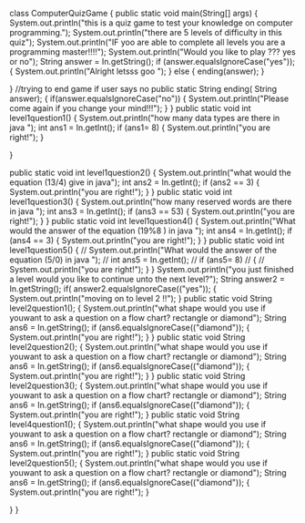 class ComputerQuizGame
{
  public static void main(String[] args)
  {
    System.out.println("this is a quiz game to test your knowledge on computer programming.");
    System.out.println("there are 5 levels of difficulty in this quiz");
    System.out.println("IF yoo are able to complete all levels you are a programming master!!!!");
    System.out.println("Would you like to play ??? yes or no");
    String answer = In.getString();
     if (answer.equalsIgnoreCase("yes"));
   {
     System.out.println("Alright letsss goo ");
   }
   else 
   {
     ending(answer);
   }
 
  }
  //trying to end game if user says no
  public static String ending( String answer);
  {
     if(answer.equalsIgnoreCase("no"))
   {
     System.out.println("Please come again if you change your mind!!!");
   }
  }
  public static void int level1question1()
  {
    System.out.println("how many data types are there in java ");
  int ans1 = In.getInt();
  if (ans1= 8)
  {
    System.out.println("you are right!");
  }
   
 }

 public static void int level1question2()
  {
    System.out.println("what would the equation (13/4) give in java");
  int ans2 = In.getInt();
  if (ans2 == 3)
  {
    System.out.println("you are right!");
  }
}
  public static void int level1question3()
  {
    System.out.println("how many reserved words are there in java ");
  int ans3 = In.getInt();
  if (ans3 == 53)
  {
    System.out.println("you are right!");
  }
  }
    public static void int level1question4()
  {
    System.out.println("What would the answer of the equation (19%8 ) in java ");
  int ans4 = In.getInt();
  if (ans4 == 3)
  {
    System.out.println("you are right!");
  }
  }
      public static void int level1question5()
  {
  //  System.out.println("What would the answer of the equation (5/0) in java ");
 // int ans5 = In.getInt();
 // if (ans5= 8)
 // {
 //   System.out.println("you are right!");
  }
  }
  System.out.println("you just finished a level would you like to continue unto the next level?");
  String answer2 = In.getString();
  if( answer2.equalsIgnoreCase(("yes"));
  {
System.out.println("moving on to level 2 !!");
}
 public static void String level2question1();
  {
    System.out.println("what shape would you use if youwant to ask a question on a flow chart? rectangle or diamond");
  String ans6 = In.getString();
  if (ans6.equalsIgnoreCase(("diamond"));
  {
    System.out.println("you are right!");
  }
  }
   public static void String level2question2();
  {
    System.out.println("what shape would you use if youwant to ask a question on a flow chart? rectangle or diamond");
  String ans6 = In.getString();
  if (ans6.equalsIgnoreCase(("diamond"));
  {
    System.out.println("you are right!");
  }
  }
   public static void String level2question3();
  {
    System.out.println("what shape would you use if youwant to ask a question on a flow chart? rectangle or diamond");
  String ans6 = In.getString();
  if (ans6.equalsIgnoreCase(("diamond"));
  {
    System.out.println("you are right!");
  }
   public static void String level4question1();
  {
    System.out.println("what shape would you use if youwant to ask a question on a flow chart? rectangle or diamond");
  String ans6 = In.getString();
  if (ans6.equalsIgnoreCase(("diamond"));
  {
    System.out.println("you are right!");
  }
   public static void String level2question5();
  {
    System.out.println("what shape would you use if youwant to ask a question on a flow chart? rectangle or diamond");
  String ans6 = In.getString();
  if (ans6.equalsIgnoreCase(("diamond"));
  {
    System.out.println("you are right!");
  }
 
  
  }
}
  
